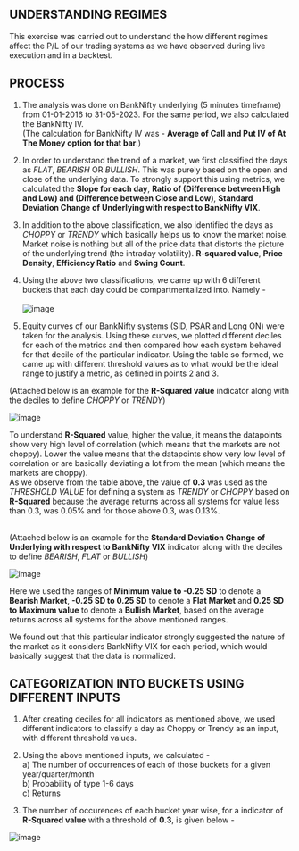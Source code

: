 ## UNDERSTANDING REGIMES

This exercise was carried out to understand the how different regimes affect the P/L of our trading systems as we have observed during live execution and in a backtest.

## PROCESS 

1. The analysis was done on BankNifty underlying (5 minutes timeframe) from 01-01-2016 to 31-05-2023. For the same period, we also calculated the BankNifty IV.</br>
(The calculation for BankNifty IV was - **Average of Call and Put IV of At The Money option for that bar**.)</br>

2. In order to understand the trend of a market, we first classified the days as *FLAT*, *BEARISH* OR *BULLISH*. This was purely based on the open and close of the underlying data. To strongly support this using metrics, we calculated the **Slope for each day**, **Ratio of (Difference between High and Low) and (Difference between Close and Low)**, **Standard Deviation Change of Underlying with respect to BankNifty VIX**.

3. In addition to the above classification, we also identified the days as *CHOPPY* or *TRENDY* which basically helps us to know the market noise.</br>
Market noise is nothing but all of the price data that distorts the picture of the underlying trend (the intraday volatility). **R-squared value**, **Price Density**, **Efficiency Ratio** and **Swing Count**.   

4. Using the above two classifications, we came up with 6 different buckets that each day could be compartmentalized into. Namely -</br></br>
![image](https://github.com/qodeinvestments/Swan-Documentation/assets/63246619/34595cb6-1a7e-4262-a77e-82cc26feac78)

5. Equity curves of our BankNifty systems (SID, PSAR and Long ON) were taken for the analysis. Using these curves, we plotted different deciles for each of the metrics and then compared how each system behaved for that decile of the particular indicator. Using the table so formed, we came up with different threshold values as to what would be the ideal range to justify a metric, as defined in points 2 and 3.</br>

(Attached below is an example for the **R-Squared value** indicator along with the deciles to define *CHOPPY* or *TRENDY*)</br>
						
![image](https://github.com/qodeinvestments/Swan-Documentation/assets/63246619/03c85ab0-1190-4b28-b635-3be86077cade)

To understand **R-Squared** value, higher the value, it means the datapoints show very high level of correlation (which means that the markets are not choppy). Lower the value means that the datapoints show very low level of correlation or are basically deviating a lot from the mean (which means the markets are choppy).</br>
As we observe from the table above, the value of **0.3** was used as the *THRESHOLD VALUE* for defining a system as *TRENDY* or *CHOPPY* based on **R-Squared** because the average returns across all systems for value less than 0.3, was 0.05% and for those above 0.3, was 0.13%.</br></br>

(Attached below is an example for the **Standard Deviation Change of Underlying with respect to BankNifty VIX** indicator along with the deciles to define *BEARISH*, *FLAT* or *BULLISH*)</br>

![image](https://github.com/qodeinvestments/Swan-Documentation/assets/63246619/90e01e47-51b5-4db7-ab12-459e4d5bc81e)

Here we used the ranges of **Minimum value to -0.25 SD** to denote a **Bearish Market**, **-0.25 SD to 0.25 SD** to denote a **Flat Market** and **0.25 SD to Maximum value** to denote a **Bullish Market**, based on the average returns across all systems for the above mentioned ranges.

We found out that this particular indicator strongly suggested the nature of the market as it considers BankNifty VIX for each period, which would basically suggest that the data is normalized.

## CATEGORIZATION INTO BUCKETS USING DIFFERENT INPUTS

1. After creating deciles for all indicators as mentioned above, we used different indicators to classify a day as Choppy or Trendy as an input, with different threshold values.</br>

2. Using the above mentioned inputs, we calculated - </br>
a) The number of occurrences of each of those buckets for a given year/quarter/month </br>
b) Probability of type 1-6 days </br>
c) Returns </br>

3. The number of occurences of each bucket year wise, for a indicator of **R-Squared value** with a threshold of **0.3**, is given below - </br>

![image](https://github.com/qodeinvestments/Swan-Documentation/assets/63246619/3ec9ec26-12b0-4870-ac66-a61e6139667f)

   

